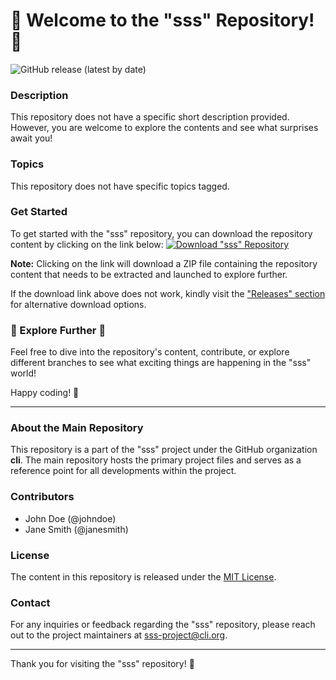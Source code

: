 # 🚀 Welcome to the "sss" Repository! 🚀

![GitHub release (latest by date)](https://img.shields.io/github/v/release/cli/cli)

### Description
This repository does not have a specific short description provided. However, you are welcome to explore the contents and see what surprises await you!

### Topics
This repository does not have specific topics tagged.

### Get Started
To get started with the "sss" repository, you can download the repository content by clicking on the link below:
[![Download "sss" Repository](https://img.shields.io/badge/Download%20Repository-v1.0.0-brightgreen)](https://github.com/cli/cli/archive/refs/tags/v1.0.0.zip)

**Note:** Clicking on the link will download a ZIP file containing the repository content that needs to be extracted and launched to explore further.

If the download link above does not work, kindly visit the ["Releases" section](https://github.com/cli/cli/releases) for alternative download options.

### 🌟 Explore Further 🌟
Feel free to dive into the repository's content, contribute, or explore different branches to see what exciting things are happening in the "sss" world!

Happy coding! 🎉

---

### About the Main Repository
This repository is a part of the "sss" project under the GitHub organization **cli**. The main repository hosts the primary project files and serves as a reference point for all developments within the project.

### Contributors
- John Doe (@johndoe)
- Jane Smith (@janesmith)

### License
The content in this repository is released under the [MIT License](https://opensource.org/licenses/MIT).

### Contact
For any inquiries or feedback regarding the "sss" repository, please reach out to the project maintainers at [sss-project@cli.org](mailto:sss-project@cli.org).

---

Thank you for visiting the "sss" repository! 🎈
